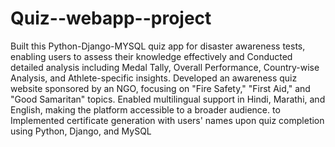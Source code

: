 # Quiz--webapp--project
Built this Python-Django-MYSQL quiz app for disaster awareness tests, 
enabling users to assess their knowledge effectively and Conducted detailed analysis including Medal Tally, 
Overall Performance, Country-wise Analysis, and Athlete-specific insights. Developed an awareness quiz website sponsored by an NGO, focusing on "Fire Safety," "First  Aid," and "Good Samaritan" topics. Enabled multilingual support in Hindi, Marathi, and English, making the platform accessible to a  broader audience. to Implemented certificate generation with users' names upon quiz completion using Python, 
 Django, and MySQL
